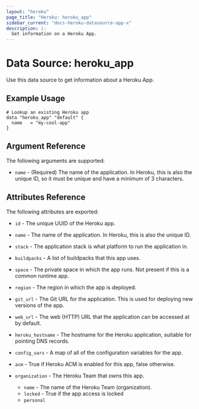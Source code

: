 ```yaml
---
layout: "heroku"
page_title: "Heroku: heroku_app"
sidebar_current: "docs-heroku-datasource-app-x"
description: |-
  Get information on a Heroku App.
---
```


# Data Source: heroku_app

Use this data source to get information about a Heroku App.

## Example Usage

```hcl
# Lookup an existing Heroku app
data "heroku_app" "default" {
  name   = "my-cool-app"
}
```

## Argument Reference

The following arguments are supported:

* `name` - (Required) The name of the application. In Heroku, this is also the
   unique ID, so it must be unique and have a minimum of 3 characters.

## Attributes Reference

The following attributes are exported:

* `id` - The unique UUID of the Heroku app.
* `name` - The name of the application. In Heroku, this is also the
   unique ID.
* `stack` - The application stack is what platform to run the application
   in.
* `buildpacks` - A list of buildpacks that this app uses.
* `space` - The private space in which the app runs. Not present if this is a common runtime app.
* `region` - The region in which the app is deployed.
* `git_url` - The Git URL for the application. This is used for
   deploying new versions of the app.
* `web_url` - The web (HTTP) URL that the application can be accessed
   at by default.
* `heroku_hostname` - The hostname for the Heroku application, suitable
   for pointing DNS records.
* `config_vars` - A map of all of the configuration variables for the app.
* `acm` - True if Heroku ACM is enabled for this app, false otherwise.
* `organization` - The Heroku Team that owns this app. 

  - `name` - The name of the Heroku Team (organization).
  - `locked` - True if the app access is locked
  - `personal` 
